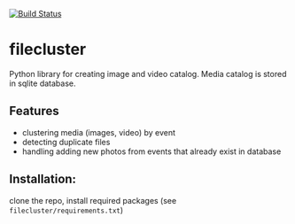 [![Build Status](https://semaphoreci.com/api/v1/izikeros/filecluster/branches/master/shields_badge.svg)](https://semaphoreci.com/izikeros/filecluster)
# filecluster
Python library for creating image and video catalog. Media catalog is stored in sqlite database.

## Features
- clustering media (images, video) by event
- detecting duplicate files
- handling adding new photos from events that already exist in database

## Installation:
clone the repo, install required packages (see `filecluster/requirements.txt`)


 